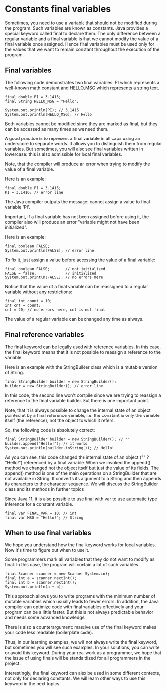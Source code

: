 # Constants final variables

Sometimes, you need to use a variable that should not be modified during the program. Such variables are
known as constants. Java provides a special keyword called final to declare them. The only difference
between a regular variable and a final variable is that we cannot modify the value of a final variable
once assigned. Hence final variables must be used only for the values that we want to remain constant 
throughout the execution of the program.

## Final variables
The following code demonstrates two final variables: PI which represents a well-known math constant 
and HELLO_MSG which represents a string text.
```
final double PI = 3.1415;
final String HELLO_MSG = "Hello";

System.out.println(PI); // 3.1415
System.out.println(HELLO_MSG); // Hello
```
Both variables cannot be modified since they are marked as final, but they can be accessed as many 
times as we need them.

A good practice is to represent a final variable in all caps using an underscore to separate words.
It allows you to distinguish them from regular variables. But sometimes, you will also see final 
variables written in lowercase: this is also admissible for local final variables.

Note, that the compiler will produce an error when trying to modify the value of a final variable.

Here is an example:
```
final double PI = 3.1415;
PI = 3.1416; // error line
```
The Java compiler outputs the message: cannot assign a value to final variable 'PI'.

Important, if a final variable has not been assigned before using it, the compiler also will produce
an error "variable might not have been initialized".

Here is an example:
```
final boolean FALSE;
System.out.println(FALSE); // error line
```
To fix it, just assign a value before accessing the value of a final variable:
```
final boolean FALSE;       // not initialized
FALSE = false;             // initialized
System.out.println(FALSE); // no errors here
```
Notice that the value of a final variable can be reassigned to a regular variable without any 
restrictions:
```
final int count = 10;
int cnt = count;
cnt = 20; // no errors here, cnt is not final
```

The value of a regular variable can be changed any time as always.

## Final reference variables
The final keyword can be legally used with reference variables. In this case, the final keyword means
that it is not possible to reassign a reference to the variable.

Here is an example with the StringBuilder class which is a mutable version of String.
```
final StringBuilder builder = new StringBuilder();
builder = new StringBuilder(); // error line
```
In this code, the second line won't compile since we are trying to reassign a reference to the final
variable builder. But there is one important point.

Note, that it is always possible to change the internal state of an object pointed at by a final 
reference variable, i.e. the constant is only the variable itself (the reference), not the object 
to which it refers.

So, the following code is absolutely correct:
```
final StringBuilder builder = new StringBuilder(); // ""
builder.append("Hello!"); // it works
System.out.println(builder.toString()); // Hello!
```
As you can see, this code changed the internal state of an object ("" ? "Hello!") referenced by a
final variable. When we invoked the append() method we changed not the object itself but just the
value of its fields. The append() method is one of the main operations on a StringBuilder that are 
not available in String. It converts its argument to a String and then appends its characters to 
the character sequence. We will discuss the StringBuilder class and its methods in further topics.

Since Java 11, it is also possible to use final with var to use automatic type inference for a 
constant variable.
```
final var FINAL_VAR = 10; // int
final var MSG = "Hello!"; // String
```

## When to use final variables
We hope you understand how the final keyword works for local variables. Now it's time to figure out
when to use it.

Some programmers mark all variables that they do not want to modify as final. In this case, the 
program will contain a lot of such variables.
```
final Scanner scanner = new Scanner(System.in);
final int a = scanner.nextInt();
final int b = scanner.nextInt();
System.out.println(a + b);
```
This approach allows you to write programs with the minimum number of mutable variables which usually
leads to fewer errors. In addition, the Java compiler can optimize code with final variables
effectively and your program can be a little faster. But this is not always predictable behavior 
and needs some advanced knowledge.

There is also a counterargument: massive use of the final keyword makes your code less readable 
(boilerplate code).

Thus, in our learning examples, we will not always write the final keyword, but sometimes you will
see such examples. In your solutions, you can write or avoid this keyword. During your real work as 
a programmer, we hope that the issue of using finals will be standardized for all programmers in 
the project.

Interestingly, the final keyword can also be used in some different contexts, not only for declaring 
constants. We will learn other ways to use this keyword in the next topics.
